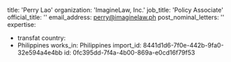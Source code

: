 title: 'Perry Lao'
organization: 'ImagineLaw, Inc.'
job_title: 'Policy Associate'
official_title: ''
email_address: perry@imaginelaw.ph
post_nominal_letters: ''
expertise:
  - transfat
country:
  - Philippines
works_in: Philippines
import_id: 8441d1d6-7f0e-442b-9fa0-32e594a4e4bb
id: 0fc395dd-7f4a-4b00-869a-e0cd16f79f53

